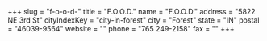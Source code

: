 +++
slug = "f-o-o-d-"
title = "F.O.O.D."
name = "F.O.O.D."
address = "5822 NE 3rd St"
cityIndexKey = "city-in-forest"
city = "Forest"
state = "IN"
postal = "46039-9564"
website = ""
phone = "765 249-2158"
fax = ""
+++
